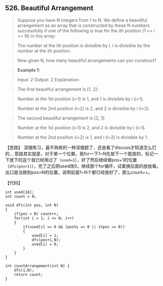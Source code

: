 ## 526. Beautiful Arrangement

>  Suppose you have N integers from 1 to N. We define a beautiful arrangement as an array that is constructed by these N numbers successfully if one of the following is true for the ith position (1 <= i <= N) in this array:
>
>   The number at the ith position is divisible by i.
>   i is divisible by the number at the ith position.

>Now given N, how many beautiful arrangements can you construct?

>**Example 1:**
>
>Input: 2
>Output: 2
>Explanation: 

>The first beautiful arrangement is [1, 2]:

>Number at the 1st position (i=1) is 1, and 1 is divisible by i (i=1).

>Number at the 2nd position (i=2) is 2, and 2 is divisible by i (i=2).

>The second beautiful arrangement is [2, 1]:

>Number at the 1st position (i=1) is 2, and 2 is divisible by i (i=1).

>Number at the 2nd position (i=2) is 1, and i (i=2) is divisible by 1.

【思路】
深搜练习，最不熟练的一种深搜题了，还是看了discuss才知道怎么打的...
思路其实就是，对于某一个位置，我for一下1~N先放下一个能放的，标记一下放下的这个我已经用过了（`used=1`），好了然后继续做pos+1的位置（`dfs(pos+1)`），完了之后把used改0，继续那个for循环，试着换后面的放放看。出口是当做到pos>N的位置，说明前面1~N个都已经放好了，那么count++。

【代码】
```
int used[16];
int count = 0;

void dfs(int pos, int N)
{
	if(pos > N) count++;
	for(int i = 1; i <= N; i++)
	{
		if(used[i] == 0 && (pos%i == 0 || i%pos == 0)) 
		{
			used[i] = 1;
			dfs(pos+1,N);
			used[i] = 0;
		}
	}
}

int countArrangement(int N) {
	dfs(1,N);
	return count;
} 
```